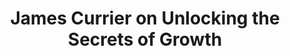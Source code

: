 ---
layout: blog
publisher: Medium
originalurl: https://medium.com/@tylertate/james-currier-on-unlocking-the-secrets-of-growth-d777d6d3a4af
title: "James Currier on Unlocking the Secrets of Growth"
snippet: "Sporting a Star Wars t-shirt and opening with a picture of Yoda, James Currier said that to unlock the secrets of growth, you must unlearn many of the lessons you have learned. He shared eight things he’s unlearned though his experience of working with dozens of startups, most recently through his NFX Guild accelerator."
category: startup
---